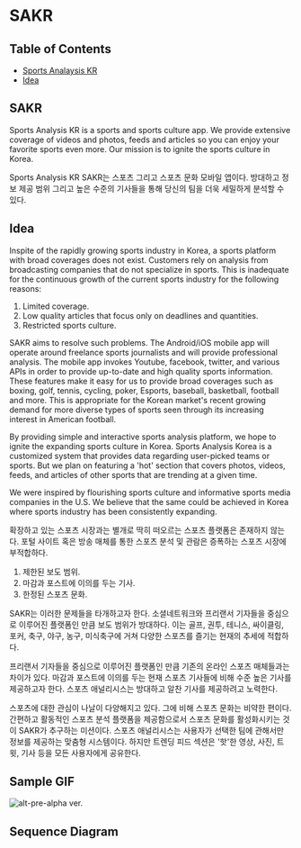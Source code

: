 # SAKR
## Table of Contents

* [Sports Analaysis KR](#sports-analysis-kr)
* [Idea](#idea)

## SAKR

Sports Analysis KR is a sports and sports culture app. We provide extensive coverage of videos and photos, feeds and articles so you can enjoy your favorite sports even more. Our mission is to ignite the sports culture in Korea.

Sports Analysis KR
SAKR는 스포츠 그리고 스포츠 문화 모바일 앱이다. 방대하고 정보 제공 범위 그리고 높은 수준의 기사들을 통해 당신의 팀을 더욱 세밀하게 분석할 수 있다.


## Idea

Inspite of the rapidly growing sports industry in Korea, a sports platform with broad coverages does not exist. Customers rely on analysis from broadcasting companies that do not specialize in sports. This is inadequate for the continuous growth of the current sports industry for the following reasons:

1. Limited coverage.
2. Low quality articles that focus only on deadlines and quantities.
3. Restricted sports culture.

SAKR aims to resolve such problems. The Android/iOS mobile app will operate around freelance sports journalists and will provide professional analysis. The mobile app invokes Youtube, facebook, twitter, and various APIs in order to provide up-to-date and high quality sports information. These features make it easy for us to provide broad coverages such as boxing, golf, tennis, cycling, poker, Esports, baseball, basketball, football and more. This is appropriate for the Korean market's recent growing demand for more diverse types of sports seen through its increasing interest in American football.

By providing simple and interactive sports analysis platform, we hope to ignite the expanding sports culture in Korea. Sports Analysis Korea is a customized system that provides data regarding user-picked teams or sports. But we plan on featuring a 'hot' section that covers photos, videos, feeds, and articles of other sports that are trending at a given time.

We were inspired by flourishing sports culture and informative sports media companies in the U.S. We believe that the same could be achieved in Korea where sports industry has been consistently expanding.

확장하고 있는 스포츠 시장과는 별개로 딱히 떠오르는 스포츠 플랫폼은 존재하지 않는다. 포털 사이트 혹은 방송 매체를 통한 스포츠 분석 및 관람은 증폭하는 스포츠 시장에 부적합하다.

1. 제한된 보도 범위.
2. 마감과 포스트에 이의를 두는 기사.
3. 한정된 스포츠 문화.

SAKR는 이러한 문제들을 타개하고자 한다. 소셜네트워크와 프리랜서 기자들을 중심으로 이루어진 플랫폼인 만큼 보도 범위가 방대하다. 이는 골프, 권투, 테니스, 싸이클링, 포커, 축구, 야구, 농구, 미식축구에 거쳐 다양한 스포츠를 즐기는 현재의 추세에 적합하다.

프리랜서 기자들을 중심으로 이루어진 플랫폼인 만큼 기존의 온라인 스포츠 매체들과는 차이가 있다. 마감과 포스트에 이의를 두는 현재 스포츠 기사들에 비해 수준 높은 기사를 제공하고자 한다. 스포츠 애널리시스는 방대하고 알찬 기사를 제공하려고 노력한다.

스포츠에 대한 관심이 나날이 다양해지고 있다. 그에 비해 스포츠 문화는 비약한 편이다. 간편하고 활동적인 스포츠 분석 플랫폼을 제공함으로서 스포츠 문화를 활성화시키는 것이 SAKR가 추구하는 미션이다. 스포츠 애널리시스는 사용자가 선택한 팀에 관해서만 정보를 제공하는 맞춤형 시스템이다. 하지만 트렌딩 피드 섹션은 '핫'한 영상, 사진, 트윗, 기사 등을 모든 사용자에게 공유한다.

## Sample GIF
![alt-pre-alpha ver.](https://github.com/sl5234/SA/blob/master/sample.gif)

## Sequence Diagram
